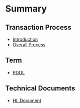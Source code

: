 # Summary

## Transaction Process

* [Introduction](README.md)
* [Overall Process](transaction-process/overall-process.md)

## Term

* [PDOL](term/pdol.md)

## Technical Documents

* [HL Document](technical-documents/hl-document.md)

